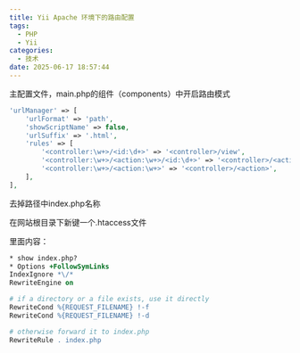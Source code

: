 ```yaml
---
title: Yii Apache 环境下的路由配置
tags:
  - PHP
  - Yii
categories:
  - 技术
date: 2025-06-17 18:57:44
---
```


主配置文件，main.php的组件（components）中开启路由模式

```php
'urlManager' => [
    'urlFormat' => 'path',
    'showScriptName' => false,
    'urlSuffix' => '.html',
    'rules' => [
        '<controller:\w+>/<id:\d+>' => '<controller>/view',
        '<controller:\w+>/<action:\w+>/<id:\d+>' => '<controller>/<action>',
        '<controller:\w+>/<action:\w+>' => '<controller>/<action>',
    ],
],
```

去掉路径中index.php名称

在网站根目录下新键一个.htaccess文件

里面内容：

```apache
* show index.php?
* Options +FollowSymLinks
IndexIgnore *\/*
RewriteEngine on

# if a directory or a file exists, use it directly
RewriteCond %{REQUEST_FILENAME} !-f
RewriteCond %{REQUEST_FILENAME} !-d

# otherwise forward it to index.php
RewriteRule . index.php
```
